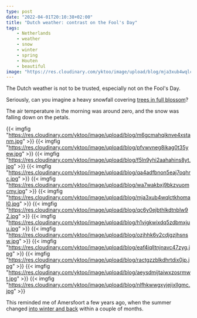```yaml
---
type: post
date: "2022-04-01T20:10:38+02:00"
title: "Dutch weather: contrast on the Fool's Day"
tags:
    - Netherlands
    - weather
    - snow
    - winter
    - spring
    - Houten
    - beautiful
image: "https://res.cloudinary.com/yktoo/image/upload/blog/mja3xub4wqlctkhomal0.jpg"
---
```


The Dutch weather is not to be trusted, especially not on the Fool's Day.

Seriously, can you imagine a heavy snowfall covering [trees in full blossom](0819)?

<!--more-->

The air temperature in the morning was around zero, and the snow was falling down on the petals.

{{< imgfig "https://res.cloudinary.com/yktoo/image/upload/blog/m6gcmahqiknve4xstanm.jpg" >}}
{{< imgfig "https://res.cloudinary.com/yktoo/image/upload/blog/pfvwvneg8ikag0t35yew.jpg" >}}
{{< imgfig "https://res.cloudinary.com/yktoo/image/upload/blog/f5ln9yhi2aahahins8yt.jpg" >}}
{{< imgfig "https://res.cloudinary.com/yktoo/image/upload/blog/qa4adfbnon5eaj7oqhrc.jpg" >}}
{{< imgfig "https://res.cloudinary.com/yktoo/image/upload/blog/wa7wakbxj9bkzvuomcmy.jpg" >}}
{{< imgfig "https://res.cloudinary.com/yktoo/image/upload/blog/mja3xub4wqlctkhomal0.jpg" >}}
{{< imgfig "https://res.cloudinary.com/yktoo/image/upload/blog/qc6y0ejbthlkdtnblw92.jpg" >}}
{{< imgfig "https://res.cloudinary.com/yktoo/image/upload/blog/h1vjgkwixdq5zdbmxjuu.jpg" >}}
{{< imgfig "https://res.cloudinary.com/yktoo/image/upload/blog/ozjhhk6v2cdjgzjhsnsw.jpg" >}}
{{< imgfig "https://res.cloudinary.com/yktoo/image/upload/blog/eaf4iqlltnjnavc47zyg.jpg" >}}
{{< imgfig "https://res.cloudinary.com/yktoo/image/upload/blog/ractgzzblkdhrtdix0jp.jpg" >}}
{{< imgfig "https://res.cloudinary.com/yktoo/image/upload/blog/aeysdmijtaiwxzosrmwt.jpg" >}}
{{< imgfig "https://res.cloudinary.com/yktoo/image/upload/blog/nlfhkwwgxyjejixllgmc.jpg" >}}

This reminded me of Amersfoort a few years ago, when the summer changed [into winter and back](0063) within a couple of months.
